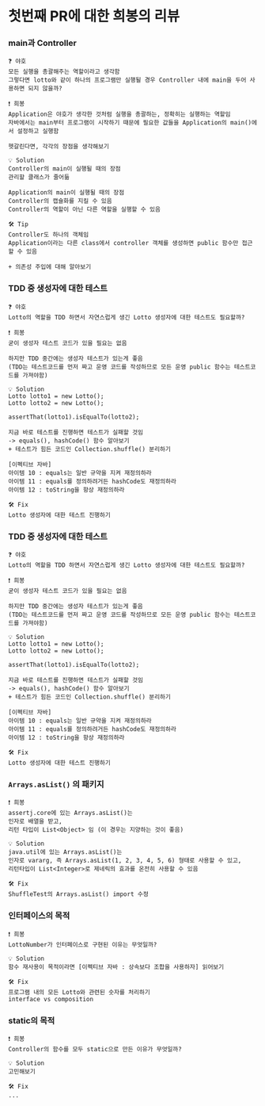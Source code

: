 # 첫번째 PR에 대한 희봉의 리뷰

### main과 Controller

    ❓ 야호
    모든 실행을 총괄해주는 역할이라고 생각함
    그렇다면 lotto와 같이 하나의 프로그램만 실행될 경우 Controller 내에 main을 두어 사용하면 되지 않을까?

    ❗️ 희봉
    Application은 야호가 생각한 것처럼 실행을 총괄하는, 정확히는 실행하는 역할임
    자바에서는 main부터 프로그램이 시작하기 때문에 필요한 값들을 Application의 main()에서 설정하고 실행함

    헷갈린다면, 각각의 장점을 생각해보기

    💡 Solution
    Controller의 main이 실행될 때의 장점
    관리할 클래스가 줄어듦

    Application의 main이 실행될 때의 장점
    Controller의 캡슐화를 지킬 수 있음
    Controller의 역할이 아닌 다른 역할을 실행할 수 있음

    🛠 Tip
    Controller도 하나의 객체임
    Application이라는 다른 class에서 controller 객체를 생성하면 public 함수만 접근할 수 있음

    + 의존성 주입에 대해 알아보기

### TDD 중 생성자에 대한 테스트

    ❓ 야호
    Lotto의 역할을 TDD 하면서 자연스럽게 생긴 Lotto 생성자에 대한 테스트도 필요할까?

    ❗️ 희봉
    굳이 생성자 테스트 코드가 있을 필요는 없음

    하지만 TDD 중간에는 생성자 테스트가 있는게 좋음
    (TDD는 테스트코드를 먼저 짜고 운영 코드를 작성하므로 모든 운영 public 함수는 테스트코드를 가져야함)

    💡 Solution
    Lotto lotto1 = new Lotto();
    Lotto lotto2 = new Lotto();

    assertThat(lotto1).isEqualTo(lotto2);

    지금 바로 테스트를 진행하면 테스트가 실패할 것임
    -> equals(), hashCode() 함수 알아보기
    + 테스트가 힘든 코드인 Collection.shuffle() 분리하기

    [이펙티브 자바]
    아이템 10 : equals는 일반 규약을 지켜 재정의하라
    아이템 11 : equals를 정의하려거든 hashCode도 재정의하라
    아이템 12 : toString을 항상 재정의하라

    🛠 Fix
    Lotto 생성자에 대한 테스트 진행하기

### TDD 중 생성자에 대한 테스트

    ❓ 야호
    Lotto의 역할을 TDD 하면서 자연스럽게 생긴 Lotto 생성자에 대한 테스트도 필요할까?

    ❗️ 희봉
    굳이 생성자 테스트 코드가 있을 필요는 없음

    하지만 TDD 중간에는 생성자 테스트가 있는게 좋음
    (TDD는 테스트코드를 먼저 짜고 운영 코드를 작성하므로 모든 운영 public 함수는 테스트코드를 가져야함)

    💡 Solution
    Lotto lotto1 = new Lotto();
    Lotto lotto2 = new Lotto();

    assertThat(lotto1).isEqualTo(lotto2);

    지금 바로 테스트를 진행하면 테스트가 실패할 것임
    -> equals(), hashCode() 함수 알아보기
    + 테스트가 힘든 코드인 Collection.shuffle() 분리하기

    [이펙티브 자바]
    아이템 10 : equals는 일반 규약을 지켜 재정의하라
    아이템 11 : equals를 정의하려거든 hashCode도 재정의하라
    아이템 12 : toString을 항상 재정의하라

    🛠 Fix
    Lotto 생성자에 대한 테스트 진행하기

### `Arrays.asList()` 의 패키지

    ❗️ 희봉
    assertj.core에 있는 Arrays.asList()는
    인자로 배열을 받고,
    리턴 타입이 List<Object> 임 (이 경우는 지양하는 것이 좋음)

    💡 Solution
    java.util에 있는 Arrays.asList()는
    인자로 vararg, 즉 Arrays.asList(1, 2, 3, 4, 5, 6) 형태로 사용할 수 있고,
    리턴타입이 List<Integer>로 제네릭의 효과를 온전히 사용할 수 있음

    🛠 Fix
    ShuffleTest의 Arrays.asList() import 수정

### 인터페이스의 목적

    ❗️ 희봉
    LottoNumber가 인터페이스로 구현된 이유는 무엇일까?

    💡 Solution
    함수 재사용이 목적이라면 [이펙티브 자바 : 상속보다 조합을 사용하자] 읽어보기

    🛠 Fix
    프로그램 내의 모든 Lotto와 관련된 숫자를 처리하기
    interface vs composition

### static의 목적

    ❗️ 희봉
    Controller의 함수를 모두 static으로 만든 이유가 무엇일까?

    💡 Solution
    고민해보기

    🛠 Fix
    ...
